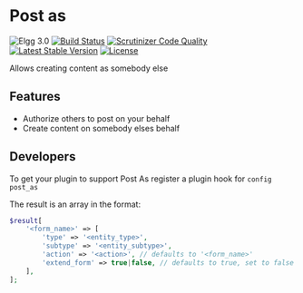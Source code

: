 Post as
===========

![Elgg 3.0](https://img.shields.io/badge/Elgg-3.0-green.svg)
[![Build Status](https://scrutinizer-ci.com/g/ColdTrick/post_as/badges/build.png?b=master)](https://scrutinizer-ci.com/g/ColdTrick/post_as/build-status/master)
[![Scrutinizer Code Quality](https://scrutinizer-ci.com/g/ColdTrick/post_as/badges/quality-score.png?b=master)](https://scrutinizer-ci.com/g/ColdTrick/post_as/?branch=master)
[![Latest Stable Version](https://poser.pugx.org/coldtrick/post_as/v/stable.svg)](https://packagist.org/packages/coldtrick/post_as)
[![License](https://poser.pugx.org/coldtrick/post_as/license.svg)](https://packagist.org/packages/coldtrick/post_as)

Allows creating content as somebody else

Features
--------

- Authorize others to post on your behalf
- Create content on somebody elses behalf

Developers
----------

To get your plugin to support Post As register a plugin hook for `config` `post_as`

The result is an array in the format:

```php
$result[
	'<form_name>' => [
		'type' => '<entity_type>',
		'subtype' => '<entity_subtype>',
		'action' => '<action>', // defaults to '<form_name>'
		'extend_form' => true|false, // defaults to true, set to false if the form already contains the post_as/input view
	],
];
```
